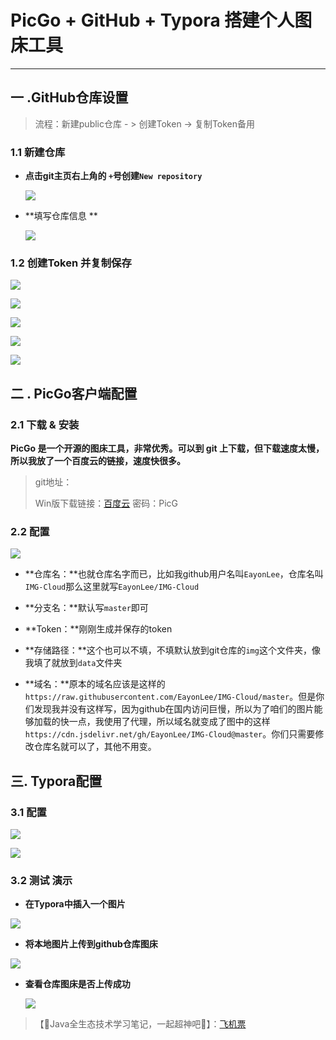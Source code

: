 # PicGo + GitHub + Typora 搭建个人图床工具

----

## 一 .GitHub仓库设置

> 流程：新建public仓库 - > 创建Token -> 复制Token备用

### 1.1 新建仓库 

* **点击git主页右上角的 `+`号创建`New repository`**

  ![](https://cdn.jsdelivr.net/gh/EayonLee/IMG-Cloud@master/data/1.png)

* **填写仓库信息 **

  ![](https://cdn.jsdelivr.net/gh/EayonLee/IMG-Cloud@master/data/2.png)



### 1.2 创建Token 并复制保存

![](https://cdn.jsdelivr.net/gh/EayonLee/IMG-Cloud@master/data/3.png)

![](https://cdn.jsdelivr.net/gh/EayonLee/IMG-Cloud@master/data/4.png)

![](https://cdn.jsdelivr.net/gh/EayonLee/IMG-Cloud@master/data/5.png)

![](https://cdn.jsdelivr.net/gh/EayonLee/IMG-Cloud@master/data/6.png)

![](https://cdn.jsdelivr.net/gh/EayonLee/IMG-Cloud@master/data/7.png)



## 二 . PicGo客户端配置

### 2.1 下载 & 安装

**PicGo 是一个开源的图床工具，非常优秀。可以到 git 上下载，但下载速度太慢，所以我放了一个百度云的链接，速度快很多。**

> git地址：
>
> Win版下载链接：[百度云](https://pan.baidu.com/s/17KycPMoqNCnc1cR_yQO8nQ) 密码：PicG

### 2.2 配置

![](https://cdn.jsdelivr.net/gh/EayonLee/IMG-Cloud@master/data/123.png)

* **仓库名：**也就仓库名字而已，比如我github用户名叫``EayonLee``，仓库名叫``IMG-Cloud``那么这里就写``EayonLee/IMG-Cloud``

* **分支名：**默认写``master``即可

* **Token：**刚刚生成并保存的token

* **存储路径：**这个也可以不填，不填默认放到git仓库的``img``这个文件夹，像我填了就放到``data``文件夹

* **域名：**原本的域名应该是这样的``https://raw.githubusercontent.com/EayonLee/IMG-Cloud/master``。但是你们发现我并没有这样写，因为github在国内访问巨慢，所以为了咱们的图片能够加载的快一点，我使用了代理，所以域名就变成了图中的这样``https://cdn.jsdelivr.net/gh/EayonLee/IMG-Cloud@master``。你们只需要修改仓库名就可以了，其他不用变。

  

## 三. Typora配置

### 3.1 配置

![](https://cdn.jsdelivr.net/gh/EayonLee/IMG-Cloud@master/data/9.png)

![](https://cdn.jsdelivr.net/gh/EayonLee/IMG-Cloud@master/data/10.png)

### 3.2 测试 演示

* **在Typora中插入一个图片**

![](https://cdn.jsdelivr.net/gh/EayonLee/IMG-Cloud@master/data/11.png)

* **将本地图片上传到github仓库图床**

![](https://cdn.jsdelivr.net/gh/EayonLee/IMG-Cloud@master/data/12.png)

* **查看仓库图床是否上传成功**

  ![](https://cdn.jsdelivr.net/gh/EayonLee/IMG-Cloud@master/data/13.png)

> 【🍔Java全生态技术学习笔记，一起超神吧🍔】：[飞机票](https://github.com/EayonLee/JavaGod)
